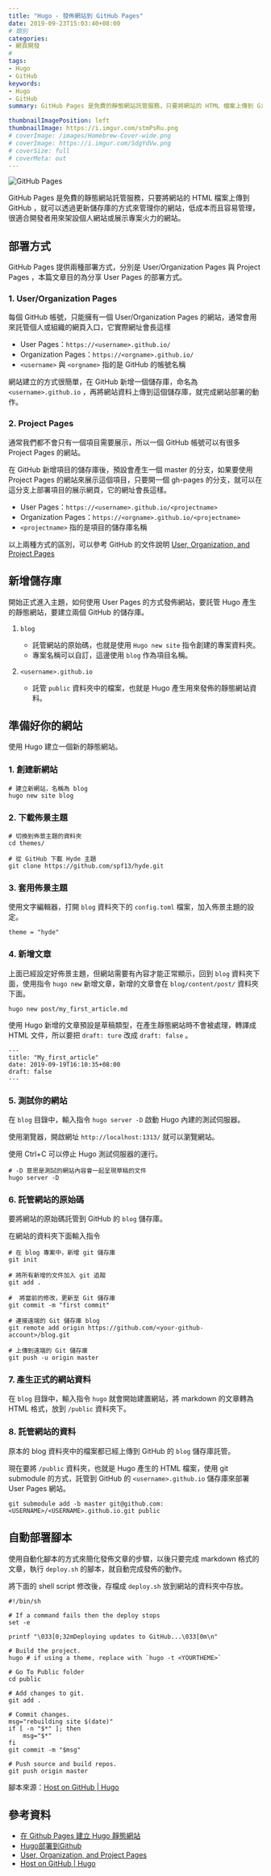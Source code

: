 ```yaml
---
title: "Hugo - 發佈網站到 GitHub Pages"
date: 2019-09-23T15:03:40+08:00
# 類別
categories:
- 網頁開發
# 
tags:
- Hugo
- GitHub
keywords:
- Hugo
- GitHub
summary: GitHub Pages 是免費的靜態網站託管服務，只要將網站的 HTML 檔案上傳到 GitHub 平台，就可以透過更新儲存庫的方式來管理你的網站，低成本而且容易管理，很適合開發者用來架設個人網站或展示專案火力的網站。

thumbnailImagePosition: left
thumbnailImage: https://i.imgur.com/stmPsRu.png
# coverImage: /images/Homebrew-Cover-wide.png
# coverImage: https://i.imgur.com/SdgYdVw.png
# coverSize: full
# coverMeta: out
---
```


![GitHub Pages](https://i.imgur.com/stmPsRu.png)

GitHub Pages 是免費的靜態網站託管服務，只要將網站的 HTML 檔案上傳到 GitHub ，就可以透過更新儲存庫的方式來管理你的網站，低成本而且容易管理，很適合開發者用來架設個人網站或展示專案火力的網站。

## 部署方式

GitHub Pages 提供兩種部署方式，分別是 User/Organization Pages 與 Project Pages ，本篇文章目的為分享 User Pages 的部署方式。

### 1. User/Organization Pages

每個 GitHub 帳號，只能擁有一個 User/Organization Pages 的網站，通常會用來託管個人或組織的網頁入口，它實際網址會長這樣

* User Pages：`https://<username>.github.io/`
* Organization Pages：`https://<orgname>.github.io/`
* `<username>` 與 `<orgname>` 指的是 GitHub 的帳號名稱

網站建立的方式很簡單，在 GitHub 新增一個儲存庫，命名為 `<username>.github.io` ，再將網站資料上傳到這個儲存庫，就完成網站部署的動作。

### 2. Project Pages

通常我們都不會只有一個項目需要展示，所以一個 GitHub 帳號可以有很多 Project Pages 的網站。

在 GitHub 新增項目的儲存庫後，預設會產生一個 master 的分支，如果要使用 Project Pages 的網站來展示這個項目，只要開一個 gh-pages 的分支，就可以在這分支上部署項目的展示網頁，它的網址會長這樣。

* User Pages：`https://<username>.github.io/<projectname>`
* Organization Pages：`https://<orgname>.github.io/<projectname>`
* `<projectname>` 指的是項目的儲存庫名稱

以上兩種方式的區別，可以參考 GitHub 的文件說明 [User, Organization, and Project Pages](https://help.github.com/en/articles/user-organization-and-project-pages#user-and-organization-pages-sites)

## 新增儲存庫

開始正式進入主題，如何使用 User Pages 的方式發佈網站，要託管 Hugo 產生的靜態網站，要建立兩個 GitHub 的儲存庫。

1. `blog`
    * 託管網站的原始碼，也就是使用 `Hugo new site` 指令創建的專案資料夾。
    * 專案名稱可以自訂，這邊使用 `blog` 作為項目名稱。

2. `<username>.github.io`
    * 託管 `public` 資料夾中的檔案，也就是 Hugo 產生用來發佈的靜態網站資料。

## 準備好你的網站

使用 Hugo 建立一個新的靜態網站。

### 1. 創建新網站

```
# 建立新網站，名稱為 blog
hugo new site blog
```

### 2. 下載佈景主題

```
# 切換到佈景主題的資料夾
cd themes/

# 從 GitHub 下載 Hyde 主題
git clone https://github.com/spf13/hyde.git
```

### 3. 套用佈景主題

使用文字編輯器，打開 `blog` 資料夾下的 `config.toml` 檔案，加入佈景主題的設定。

```
theme = "hyde"
```

### 4. 新增文章

上面已經設定好佈景主題，但網站需要有內容才能正常顯示，回到 `blog` 資料夾下面，使用指令 `hugo new` 新增文章，新增的文章會在 `blog/content/post/` 資料夾下面。

```
hugo new post/my_first_article.md
```

使用 Hugo 新增的文章預設是草稿類型，在產生靜態網站時不會被處理，轉譯成 HTML 文件，所以要把 `draft: ture` 改成 `draft: false` 。

```
---
title: "My_first_article"
date: 2019-09-19T16:10:35+08:00
draft: false
---
```

### 5. 測試你的網站

在 `blog` 目錄中，輸入指令 `hugo server -D` 啟動 Hugo 內建的測試伺服器。

使用瀏覽器，開啟網址 `http://localhost:1313/` 就可以瀏覽網站。

使用 Ctrl+C 可以停止 Hugo 測試伺服器的運行。

```
# -D 意思是測試的網站內容會一起呈現草稿的文件
hugo server -D
```

### 6. 託管網站的原始碼

要將網站的原始碼託管到 GitHub 的 `blog` 儲存庫。

在網站的資料夾下面輸入指令

```
# 在 blog 專案中，新增 git 儲存庫
git init

# 將所有新增的文件加入 git 追蹤
git add .

#  將當前的修改，更新至 Git 儲存庫
git commit -m "first commit"

# 連接遠端的 Git 儲存庫 blog
git remote add origin https://github.com/<your-github-account>/blog.git

# 上傳到遠端的 Git 儲存庫
git push -u origin master
```

### 7. 產生正式的網站資料

在 `blog` 目錄中，輸入指令 `hugo` 就會開始建置網站，將 markdown 的文章轉為 HTML 格式，放到 `/public` 資料夾下。

### 8. 託管網站的資料

原本的 blog 資料夾中的檔案都已經上傳到 GitHub 的 `blog` 儲存庫託管。

現在要將 `/public` 資料夾，也就是 Hugo 產生的 HTML 檔案，使用 git submodule 的方式，託管到 GitHub 的 `<username>.github.io` 儲存庫來部署 User Pages 網站。

```
git submodule add -b master git@github.com:<USERNAME>/<USERNAME>.github.io.git public
```

## 自動部署腳本

使用自動化腳本的方式來簡化發佈文章的步驟，以後只要完成 markdown 格式的文章，執行 `deploy.sh` 的腳本，就自動完成發佈的動作。

將下面的 shell script 修改後，存檔成 `deploy.sh` 放到網站的資料夾中存放。

```bash=
#!/bin/sh

# If a command fails then the deploy stops
set -e

printf "\033[0;32mDeploying updates to GitHub...\033[0m\n"

# Build the project.
hugo # if using a theme, replace with `hugo -t <YOURTHEME>`

# Go To Public folder
cd public

# Add changes to git.
git add .

# Commit changes.
msg="rebuilding site $(date)"
if [ -n "$*" ]; then
	msg="$*"
fi
git commit -m "$msg"

# Push source and build repos.
git push origin master
```

腳本來源：[Host on GitHub | Hugo](https://gohugo.io/hosting-and-deployment/hosting-on-github/)

## 參考資料

* [在 Github Pages 建立 Hugo 靜態網站](https://kaichu.io/2015/07/12/my-first-post/)
* [Hugo部署到Github](https://jeshs.github.io/2019/01/hugo%E9%83%A8%E7%BD%B2%E5%88%B0github/)
* [User, Organization, and Project Pages](https://help.github.com/en/articles/user-organization-and-project-pages)
* [Host on GitHub | Hugo](https://gohugo.io/hosting-and-deployment/hosting-on-github/)